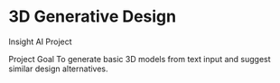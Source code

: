 # 3D Generative Design
Insight AI Project

Project Goal
To generate basic 3D models from text input and suggest similar design alternatives.

